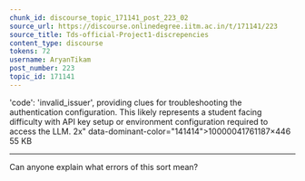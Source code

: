 ```yaml
---
chunk_id: discourse_topic_171141_post_223_02
source_url: https://discourse.onlinedegree.iitm.ac.in/t/171141/223
source_title: Tds-official-Project1-discrepencies
content_type: discourse
tokens: 72
username: AryanTikam
post_number: 223
topic_id: 171141
---
```


 'code': 'invalid_issuer', providing clues for troubleshooting the authentication configuration. This likely represents a student facing difficulty with API key setup or environment configuration required to access the LLM. 2x" data-dominant-color="141414">10000041761187×446 55 KB

---

Can anyone explain what errors of this sort mean?
